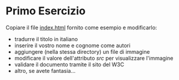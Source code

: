 # Primo Esercizio
Copiare il file [index.html](../examples/index.html) fornito come esempio e modificarlo:

* tradurre il titolo in italiano
* inserire il vostro nome e cognome come autori
* aggiungere (nella stessa directory) un file di immagine
* modificare il valore dell'attributo *src* per visualizzare l'immagine
* validare il documento tramite il sito del W3C
* altro, se avete fantasia...